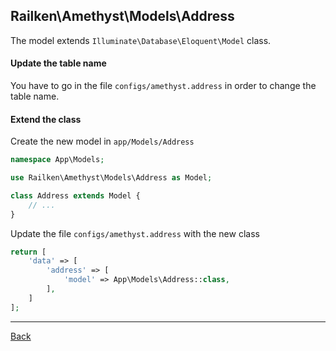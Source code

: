 ## Railken\Amethyst\Models\Address

The model extends ```Illuminate\Database\Eloquent\Model``` class.

#### Update the table name
You have to go in the file `configs/amethyst.address` in order to change the table name.

#### Extend the class

Create the new model in `app/Models/Address`
```php
namespace App\Models;

use Railken\Amethyst\Models\Address as Model;

class Address extends Model {
	// ...
}
```
Update the file `configs/amethyst.address` with the new class
```php
return [
    'data' => [
        'address' => [
            'model' => App\Models\Address::class,
        ],
    ]
];
```

---
[Back](index.md)